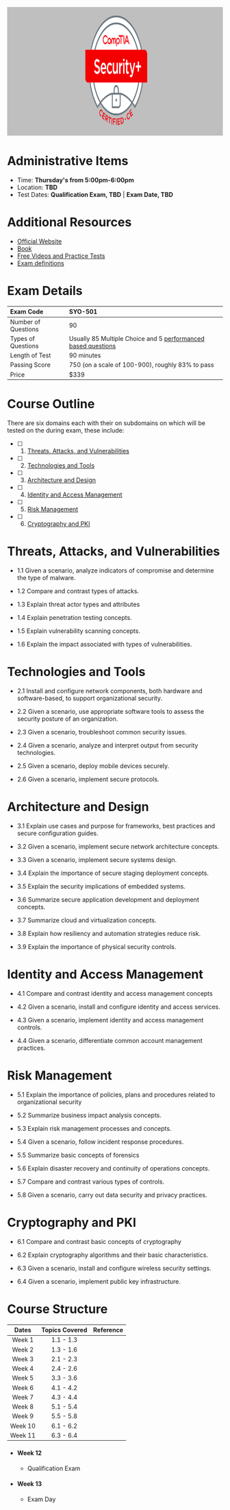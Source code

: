 <img src="header.png" width="1000" height="300" />

# Administrative Items

* Time: **Thursday's from 5:00pm-6:00pm**
* Location: **TBD**
* Test Dates: **Qualification Exam, TBD** | **Exam Date, TBD**

# Additional Resources
* [Official Website](https://www.comptia.org/certifications/security)
* [Book](https://www.amazon.com/CompTIA-Security-Get-Certified-Ahead-ebook/dp/B07652KDXM)
* [Free Videos and Practice Tests](https://www.professormesser.com/security-plus/sy0-501/sy0-501-training-course/)
* [Exam definitions](https://drive.google.com/file/d/1XqZeBOM6JeR83Nce-k9aUkAZQV2denWs/view)

# Exam Details


| Exam Code  |  SYO-501 |  
|:--- |:---|
| Number of Questions  |  90 |   
| Types of Questions  | Usually 85 Multiple Choice and 5 [performanced based questions](https://www.comptia.org/testing/about-testing/performance-based-questions-explained)  |   
| Length of Test  | 90 minutes  |   
| Passing Score | 750 (on a scale of 100-900), roughly 83% to pass |
| Price | $339 |

# Course Outline

There are six domains each with their on subdomains on which will be tested on the during exam, these include:

- [ ] 1. [Threats, Attacks, and Vulnerabilities](#Threats-Attacks-and-Vulnerabilities)
- [ ] 2. [Technologies and Tools](#Technologies-and-Tools)
- [ ] 3. [Architecture and Design](#Architecture-and-Design)
- [ ] 4. [Identity and Access Management](#Identity-and-Access-Management)
- [ ] 5. [Risk Management](#Risk-Management)
- [ ] 6. [Cryptography and PKI](#Cryptography-and-PKI)

# Threats, Attacks, and Vulnerabilities
* 1.1 Given a scenario, analyze indicators of compromise
and determine the type of malware.

* 1.2 Compare and contrast types of attacks.

* 1.3 Explain threat actor types and attributes

* 1.4 Explain penetration testing concepts.

* 1.5 Explain vulnerability scanning concepts.

* 1.6 Explain the impact associated with types of vulnerabilities.

# Technologies and Tools
* 2.1 Install and configure network components, both hardware and software-based, to support organizational security.

* 2.2 Given a scenario, use appropriate software tools
to assess the security posture of an organization.

* 2.3 Given a scenario, troubleshoot common security issues.

* 2.4 Given a scenario, analyze and interpret output from security technologies.

* 2.5 Given a scenario, deploy mobile devices securely.

* 2.6 Given a scenario, implement secure protocols.

# Architecture and Design
* 3.1 Explain use cases and purpose for frameworks, best
practices and secure configuration guides.

* 3.2 Given a scenario, implement secure network architecture concepts.

* 3.3 Given a scenario, implement secure systems design.

* 3.4 Explain the importance of secure staging deployment concepts.

* 3.5 Explain the security implications of embedded systems.

* 3.6 Summarize secure application development and deployment concepts.

* 3.7 Summarize cloud and virtualization concepts.

* 3.8 Explain how resiliency and automation strategies reduce risk.

* 3.9 Explain the importance of physical security controls.

# Identity and Access Management
* 4.1 Compare and contrast identity and access management concepts

* 4.2 Given a scenario, install and configure identity and access services.

* 4.3 Given a scenario, implement identity and access management controls.

* 4.4 Given a scenario, differentiate common account management practices.

# Risk Management
* 5.1 Explain the importance of policies, plans and
procedures related to organizational security

* 5.2 Summarize business impact analysis concepts.

* 5.3 Explain risk management processes and concepts.

* 5.4 Given a scenario, follow incident response procedures.

* 5.5 Summarize basic concepts of forensics

* 5.6 Explain disaster recovery and continuity of operations concepts.

* 5.7 Compare and contrast various types of controls.

* 5.8 Given a scenario, carry out data security and privacy practices.


# Cryptography and PKI

* 6.1 Compare and contrast basic concepts of cryptography

* 6.2 Explain cryptography algorithms and their basic characteristics.

* 6.3 Given a scenario, install and configure wireless security settings.

* 6.4 Given a scenario, implement public key infrastructure.

# Course Structure

| Dates  | Topics Covered  |  Reference |
|:--:|:--:| :--: |
| Week 1 | 1.1 - 1.3   | |
| Week 2   | 1.3 - 1.6 | |
| Week 3  | 2.1 - 2.3  | |
| Week 4  | 2.4 - 2.6  | |
| Week 5  | 3.3 - 3.6  | |
| Week 6  | 4.1 - 4.2  | |
| Week 7  | 4.3 - 4.4  | |
| Week 8  | 5.1 - 5.4  | |
| Week 9  | 5.5 - 5.8  | |
| Week 10 | 6.1 - 6.2  | |
| Week 11 |  6.3 - 6.4 | |


* #### Week 12
  * Qualification Exam

* #### Week 13
  * Exam Day
